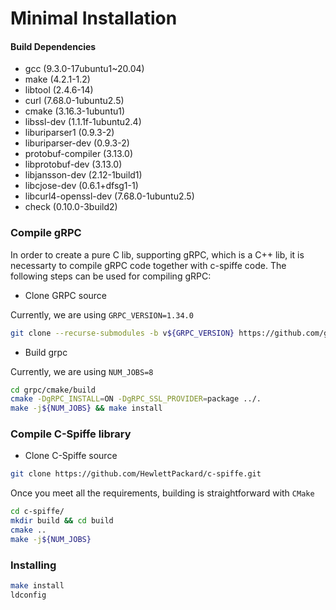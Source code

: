 # Minimal Installation

#### Build Dependencies
* gcc (9.3.0-17ubuntu1~20.04)
* make (4.2.1-1.2)
* libtool (2.4.6-14)
* curl (7.68.0-1ubuntu2.5)
* cmake (3.16.3-1ubuntu1)
* libssl-dev (1.1.1f-1ubuntu2.4)
* liburiparser1 (0.9.3-2)
* liburiparser-dev (0.9.3-2)
* protobuf-compiler (3.13.0)
* libprotobuf-dev (3.13.0)
* libjansson-dev (2.12-1build1)
* libcjose-dev (0.6.1+dfsg1-1)
* libcurl4-openssl-dev (7.68.0-1ubuntu2.5)
* check (0.10.0-3build2)

### Compile gRPC

In order to create a pure C lib, supporting gRPC, which is a C++ lib, it is necessarty to compile gRPC code together with c-spiffe code. The following steps can be used for compiling gRPC:

* Clone GRPC source

Currently, we are using `GRPC_VERSION=1.34.0`

```bash
git clone --recurse-submodules -b v${GRPC_VERSION} https://github.com/grpc/grpc
```

* Build grpc

Currently, we are using `NUM_JOBS=8`

```bash
cd grpc/cmake/build
cmake -DgRPC_INSTALL=ON -DgRPC_SSL_PROVIDER=package ../.
make -j${NUM_JOBS} && make install
```

### Compile C-Spiffe library

* Clone C-Spiffe source
```bash
git clone https://github.com/HewlettPackard/c-spiffe.git
```

Once you meet all the requirements, building is straightforward with `CMake`

```bash
cd c-spiffe/
mkdir build && cd build
cmake ..
make -j${NUM_JOBS}
```

### Installing

```bash
make install
ldconfig
```
